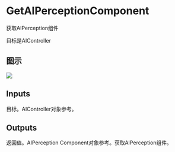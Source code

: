 # GetAIPerceptionComponent

获取AIPerception组件

目标是AIController

## 图示

![]($-20221218-17480495.png)

## Inputs

目标。AIController对象参考。 

## Outputs

返回值。AIPerception Component对象参考。获取AIPerception组件。
